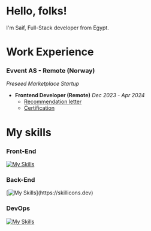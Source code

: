 # Hello, folks!

I'm Saif, Full-Stack developer from Egypt.

# Work Experience

### Evvent AS - Remote (Norway)

_Preseed Marketplace Startup_

- **Frontend Developer (Remote)**
  _Dec 2023 - Apr 2024_
  - [Recommendation letter](https://drive.google.com/file/d/1h-mkXpXxVAB6gkjjiepRRo-Iz3w4gdLY/view?usp=sharing)
  - [Certification](https://drive.google.com/file/d/1qflveiMaM9na5PXj9Rcer_ULzGxqVqWP/view?usp=sharing)

# My skills

### Front-End

[![My Skills](https://skillicons.dev/icons?i=ts,js,nextjs,react,redux,tailwind,styledcomponents,figma,svelte,html,css,materialui)](https://skillicons.dev)

### Back-End

[![My Skills](https://skillicons.dev/icons?i=go,graphql,postgres,mongodb,nestjs,)](https://skillicons.dev)

### DevOps

[![My Skills](https://skillicons.dev/icons?i=linux,docker,kubernetes,aws,githubactions,kafka)](https://skillicons.dev)
